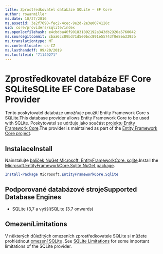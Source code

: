 ```yaml
---
title: Zprostředkovatel databáze SQLite – EF Core
author: rowanmiller
ms.date: 10/27/2016
ms.assetid: 3e2f7698-fec2-4cec-9e2d-2e3e0074120c
uid: core/providers/sqlite/index
ms.openlocfilehash: e4cbdba46f901831892192a343db2920a5760042
ms.sourcegitcommit: cbaa6cc89bd71d5e0bcc891e55743f0e8ea3393b
ms.translationtype: MT
ms.contentlocale: cs-CZ
ms.lasthandoff: 09/20/2019
ms.locfileid: "71149271"
---
```

# <a name="sqlite-ef-core-database-provider"></a><span data-ttu-id="2516d-102">Zprostředkovatel databáze EF Core SQLite</span><span class="sxs-lookup"><span data-stu-id="2516d-102">SQLite EF Core Database Provider</span></span>

<span data-ttu-id="2516d-103">Tento poskytovatel databáze umožňuje použití Entity Framework Core s SQLite.</span><span class="sxs-lookup"><span data-stu-id="2516d-103">This database provider allows Entity Framework Core to be used with SQLite.</span></span> <span data-ttu-id="2516d-104">Poskytovatel se udržuje jako součást [projektu Entity Framework Core](https://github.com/aspnet/EntityFrameworkCore).</span><span class="sxs-lookup"><span data-stu-id="2516d-104">The provider is maintained as part of the [Entity Framework Core project](https://github.com/aspnet/EntityFrameworkCore).</span></span>

## <a name="install"></a><span data-ttu-id="2516d-105">Instalace</span><span class="sxs-lookup"><span data-stu-id="2516d-105">Install</span></span>

<span data-ttu-id="2516d-106">Nainstalujte [balíček NuGet Microsoft. EntityFrameworkCore. sqlite](https://www.nuget.org/packages/Microsoft.EntityFrameworkCore.Sqlite/).</span><span class="sxs-lookup"><span data-stu-id="2516d-106">Install the [Microsoft.EntityFrameworkCore.Sqlite NuGet package](https://www.nuget.org/packages/Microsoft.EntityFrameworkCore.Sqlite/).</span></span>

``` powershell
Install-Package Microsoft.EntityFrameworkCore.Sqlite
```

## <a name="supported-database-engines"></a><span data-ttu-id="2516d-107">Podporované databázové stroje</span><span class="sxs-lookup"><span data-stu-id="2516d-107">Supported Database Engines</span></span>

* <span data-ttu-id="2516d-108">SQLite (3,7 a vyšší)</span><span class="sxs-lookup"><span data-stu-id="2516d-108">SQLite (3.7 onwards)</span></span>

## <a name="limitations"></a><span data-ttu-id="2516d-109">Omezení</span><span class="sxs-lookup"><span data-stu-id="2516d-109">Limitations</span></span>

<span data-ttu-id="2516d-110">V některých důležitých omezeních zprostředkovatele SQLite si můžete prohlédnout [omezení SQLite](limitations.md) .</span><span class="sxs-lookup"><span data-stu-id="2516d-110">See [SQLite Limitations](limitations.md) for some important limitations of the SQLite provider.</span></span>
